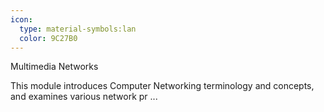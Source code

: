 ```yaml
---
icon:
  type: material-symbols:lan
  color: 9C27B0
---
```


Multimedia Networks

This module introduces Computer Networking terminology and concepts, and examines various network pr ... 
